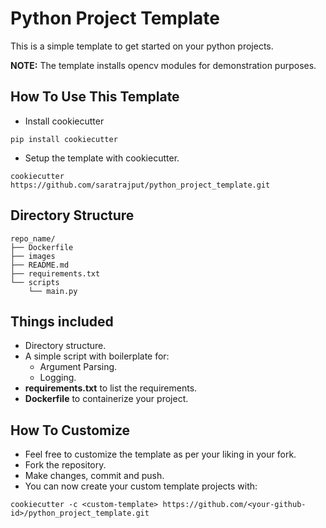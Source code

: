# Python Project Template
This is a simple template to get started on your python projects.

**NOTE:** The template installs opencv modules for demonstration purposes.

## How To Use This Template
* Install cookiecutter
```
pip install cookiecutter
```

* Setup the template with cookiecutter.
```
cookiecutter https://github.com/saratrajput/python_project_template.git
```

## Directory Structure
```
repo_name/
├── Dockerfile
├── images
├── README.md
├── requirements.txt
└── scripts
    └── main.py
```

## Things included
* Directory structure.
* A simple script with boilerplate for:
    * Argument Parsing.
    * Logging.
* **requirements.txt** to list the requirements.
* **Dockerfile** to containerize your project.


## How To Customize
* Feel free to customize the template as per your liking in your fork.
* Fork the repository.
* Make changes, commit and push.
* You can now create your custom template projects with:
```
cookiecutter -c <custom-template> https://github.com/<your-github-id>/python_project_template.git
```
